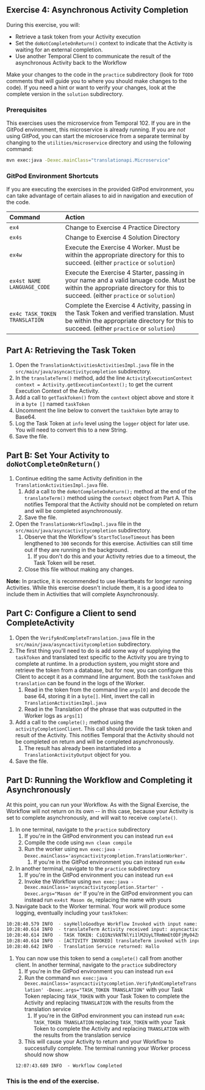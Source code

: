 ## Exercise 4: Asynchronous Activity Completion

During this exercise, you will:

- Retrieve a task token from your Activity execution
- Set the `doNotCompleteOnReturn()` context to indicate that the Activity is waiting for an external completion.
- Use another Temporal Client to communicate the result of the asynchronous Activity back to the Workflow

Make your changes to the code in the `practice` subdirectory (look for `TODO` comments that will guide you to where you should make changes to the code). If you need a hint or want to verify your changes, look at the complete version in the `solution` subdirectory.

### Prerequisites
This exercises uses the microservice from Temporal 102. If you are in the GitPod environment, this microservice is
already running. If you are _not_ using GitPod, you can start the microservice from a separate terminal by changing to
the `utilities/microservice` directory and using the following command:

```bash
mvn exec:java -Dexec.mainClass="translationapi.Microservice"
```

### GitPod Environment Shortcuts

If you are executing the exercises in the provided GitPod environment, you
can take advantage of certain aliases to aid in navigation and execution of
the code.

| Command           | Action                                                                                                                                                       |
| :---------------- | :----------------------------------------------------------------------------------------------------------------------------------------------------------- |
| `ex4`             | Change to Exercise 4 Practice Directory                                                                                                                      |
| `ex4s`            | Change to Exercise 4 Solution Directory                                                                                                                      |
| `ex4w`            | Execute the Exercise 4 Worker. Must be within the appropriate directory for this to succeed. (either `practice` or `solution`)                               |
| `ex4st NAME LANGUAGE_CODE`           | Execute the Exercise 4 Starter, passing in your name and a valid lanuage code. Must be within the appropriate directory for this to succeed. (either `practice` or `solution`)                              |
| `ex4c TASK_TOKEN TRANSLATION` | Complete the Exercise 4 Activity, passing in the Task Token and verified translation. Must be within the appropriate directory for this to succeed. (either `practice` or `solution`) |

## Part A: Retrieving the Task Token

1. Open the `TranslationActivitiesActivitiesImpl.java` file in the `src/main/java/asyncactivitycompletion` subdirectory.
1. In the `translateTerm()` method, add the line `ActivityExecutionContext context = Activity.getExecutionContext();` to get the current Execution Context of the Activity.
1. Add a call to `getTaskToken()` from the `context` object above and store it in a `byte []` named `taskToken`
1. Uncomment the line below to convert the `taskToken` byte array to Base64.
1. Log the Task Token at `info` level using the `logger` object for later use. You will need to convert this to a new String.
1. Save the file.

## Part B: Set Your Activity to `doNotCompleteOnReturn()`

1. Continue editing the same Activity definition in the `TranslationActivitiesImpl.java` file.
   1. Add a call to the `doNotCompleteOnReturn();` method at the end of the `translateTerm()` method using the `context` object from Part A. This notifies Temporal that the Activity should not be completed on return and will be completed asynchronously.
   1. Save the file.
1. Open the `TranslationWorkflowImpl.java` file in the `src/main/java/asyncactivitycompletion` subdirectory.
   1. Observe that the Workflow's `StartToCloseTimeout` has been lengthened to `300` seconds for this exercise. Activities can still time out if they are running in the background.
      1. If you don't do this and your Activity retries due to a timeout, the Task Token will be reset.
   1. Close this file without making any changes.

**Note:** In practice, it is recommended to use Heartbeats for longer running 
Activities. While this exercise doesn't include them, it is a good idea to
include them in Activities that will complete Asynchronously.

## Part C: Configure a Client to send CompleteActivity

1. Open the `VerifyAndCompleteTranslation.java` file in the `src/main/java/asyncactivitycompletion` subdirectory.
1. The first thing you'll need to do is add some way of supplying the `taskToken` and translated text specific to the Activity you are trying to complete at runtime. In a production system, you might store and retrieve the token from a database, but for now, you can configure this Client to accept it as a command line argument. Both the `taskToken` and `translation` can be found in the logs of the Worker.
   1. Read in the token from the command line `args[0]` and decode the base 64, storing it in a `byte[]`. Hint, invert the call in `TranslationActivitiesImpl.java`
   1. Read in the Translation of the phrase that was outputted in the Worker logs as `args[1]`
1. Add a call to the `complete();` method using the `activityCompletionClient`. This call should provide the task token and result of the Activity. This notifies Temporal that the Activity should not be completed on return and will be completed asynchronously.
   1. The result has already been instantiated into a `TranslationActivityOutput` object for you.
1. Save the file.

## Part D: Running the Workflow and Completing it Asynchronously

At this point, you can run your Workflow. As with the Signal Exercise, the Workflow will not return on its own -- in this case, because your Activity is set to complete asynchronously, and will wait to receive `complete()`.

1. In one terminal, navigate to the `practice` subdirectory
   1. If you're in the GitPod environment you can instead run `ex4`
   1. Compile the code using `mvn clean compile`
   1. Run the worker using `mvn exec:java -Dexec.mainClass='asyncactivitycompletion.TranslationWorker'`.
      1. If you're in the GitPod environment you can instead run `ex4w`
1. In another terminal, navigate to the `practice` subdirectory
   1. If you're in the GitPod environment you can instead run `ex4`
   1. Invoke the Workflow using `mvn exec:java -Dexec.mainClass='asyncactivitycompletion.Starter' -Dexec.args="Mason de"`
      If you're in the GitPod environment you can instead run `ex4st Mason de`, replacing the name with yours
1. Navigate back to the Worker terminal. Your work will produce some logging, eventually including your `taskToken`:

```bash
10:28:40.579 INFO  - sayHelloGoodbye Workflow Invoked with input name: Mason language code: de
10:28:40.614 INFO  - translateTerm Activity received input: asyncactivitycompletion.model.TranslationActivityInput@394250e6
10:28:40.614 INFO  - TASK TOKEN: CiQ1NzVkNTNlYi1lM2UyLTRmNmEtODFjMy04ZmY0NmJiYjJjOWYSFHRyYW5zbGF0aW9uLXdvcmtmbG93GiQ0OWQ5NjgyOC1iYmJkLTQ5MjMtOTE4Mi00MWY2YmFlNjI4YzEgBSgBMiRlNGJmZmJhMC1jNGJhLTM1MDgtYThkYS01MjgwYjNjMzVkZmJCDVRyYW5zbGF0ZVRlcm1KCAgBEJuAQBgB
10:28:40.614 INFO  - [ACTIVITY INVOKED] translateTerm invoked with input term: hello language code: de
10:28:40.642 INFO  - Translation Service returned: Hallo
```

1. You can now use this token to send a `complete()` call from another client. In another terminal, navigate to the `practice` subdirectory
   1. If you're in the GitPod environment you can instead run `ex4`
   1. Run the command `mvn exec:java -Dexec.mainClass='asyncactivitycompletion.VerifyAndCompleteTranslation' -Dexec.args="TASK_TOKEN TRANSLATION"` with your Task Token replacing `TASK_TOKEN` with your Task Token to complete the Activity and replacing `TRANSLATION` with the results from the translation service
      1. If you're in the GitPod environment you can instead run `ex4c TASK_TOKEN TRANSLATION` replacing `TASK_TOKEN` with your Task Token to complete the Activity and replacing `TRANSLATION` with the results from the translation service
   1. This will cause your Activity to return and your Workflow to successfully complete. The terminal running your Worker process should now show
   ```
   12:07:43.689 INFO  - Workflow Completed
   ```

### This is the end of the exercise.
